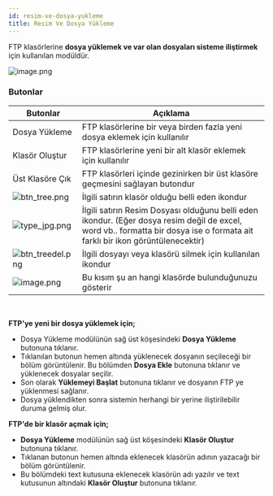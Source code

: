 ```yaml
---
id: resim-ve-dosya-yukleme
title: Resim Ve Dosya Yükleme
---
```


FTP klasörlerine **dosya yüklemek ve var olan dosyaları sisteme iliştirmek** için kullanılan modüldür.

![image.png](https://snipboard.io/tKah9j.jpg)

### **Butonlar**

| Butonlar                                       | Açıklama                                                                                                                                                                      |
| ---------------------------------------------- | ----------------------------------------------------------------------------------------------------------------------------------------------------------------------------- |
| Dosya Yükleme                                  | FTP klasörlerine bir veya birden fazla yeni dosya eklemek için kullanılır                                                                                                     |
| Klasör Oluştur                                 | FTP klasörlerine yeni bir alt klasör eklemek için kullanılır                                                                                                                  |
| Üst Klasöre Çık                                | FTP klasörleri içinde gezinirken bir üst klasöre geçmesini sağlayan butondur                                                                                                  |
| ![btn_tree.png](https://snipboard.io/Fn78Xw.jpg)    | İlgili satırın klasör olduğu belli eden ikondur                                                                                                                               |
| ![type_jpg.png](https://snipboard.io/48R0Kc.jpg)    | İlgili satırın Resim Dosyası olduğunu belli eden ikondur. (Eğer dosya resim değil de excel, word vb.. formatta bir dosya ise o formata ait farklı bir ikon görüntülenecektir) |
| ![btn_treedel.png](https://snipboard.io/81ZU9v.jpg) | İlgili dosyayı veya klasörü silmek için kullanılan ikondur                                                                                                                    |
| ![image.png](https://snipboard.io/fhzwFp.jpg)       | Bu kısım şu an hangi klasörde bulunduğunuzu gösterir                                                                                                                          |

<br>

**FTP'ye yeni bir dosya yüklemek için;**

- Dosya Yükleme modülünün sağ üst köşesindeki **Dosya Yükleme** butonuna tıklanır.
- Tıklanılan butonun hemen altında yüklenecek dosyanın seçileceği bir bölüm görüntülenir. Bu bölümden **Dosya Ekle** butonuna tıklanır ve yüklenecek dosyalar seçilir.
- Son olarak **Yüklemeyi Başlat** butonuna tıklanır ve dosyanın FTP ye yüklenmesi sağlanır.
- Dosya yüklendikten sonra sistemin herhangi bir yerine iliştirilebilir duruma gelmiş olur.
  <br>

**FTP'de bir klasör açmak için;**

- **Dosya Yükleme** modülünün sağ üst köşesindeki **Klasör Oluştur** butonuna tıklanır.
- Tıklanan butonun hemen altında eklenecek klasörün adının yazacağı bir bölüm görüntülenir.
- Bu bölümdeki text kutusuna eklenecek klasörün adı yazılır ve text kutusunun altındaki **Klasör Oluştur** butonuna tıklanır.
